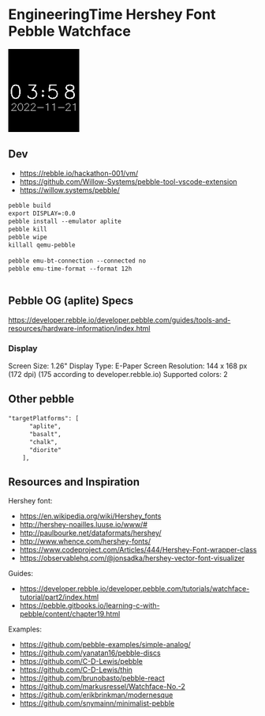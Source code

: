 # EngineeringTime Hershey Font Pebble Watchface

![Screenshot](screenshot.png)

## Dev

- https://rebble.io/hackathon-001/vm/
- https://github.com/Willow-Systems/pebble-tool-vscode-extension
- https://willow.systems/pebble/

```
pebble build
export DISPLAY=:0.0
pebble install --emulator aplite
pebble kill
pebble wipe
killall qemu-pebble

pebble emu-bt-connection --connected no
pebble emu-time-format --format 12h


```

## Pebble OG (aplite) Specs

https://developer.rebble.io/developer.pebble.com/guides/tools-and-resources/hardware-information/index.html

### Display

Screen Size: 1.26"
Display Type: E-Paper
Screen Resolution: 144 x 168 px (172 dpi) (175 according to developer.rebble.io)
Supported colors: 2

## Other pebble

```
"targetPlatforms": [
      "aplite",
      "basalt",
      "chalk",
      "diorite"
    ],
```

## Resources and Inspiration

Hershey font:
- https://en.wikipedia.org/wiki/Hershey_fonts
- http://hershey-noailles.luuse.io/www/#
- http://paulbourke.net/dataformats/hershey/
- http://www.whence.com/hershey-fonts/
- https://www.codeproject.com/Articles/444/Hershey-Font-wrapper-class
- https://observablehq.com/@jonsadka/hershey-vector-font-visualizer
 
Guides:
- https://developer.rebble.io/developer.pebble.com/tutorials/watchface-tutorial/part2/index.html
- https://pebble.gitbooks.io/learning-c-with-pebble/content/chapter19.html

Examples:
- https://github.com/pebble-examples/simple-analog/
- https://github.com/yanatan16/pebble-discs
- https://github.com/C-D-Lewis/pebble
- https://github.com/C-D-Lewis/thin
- https://github.com/brunobasto/pebble-react
- https://github.com/markusressel/Watchface-No.-2
- https://github.com/erikbrinkman/modernesque
- https://github.com/snymainn/minimalist-pebble
